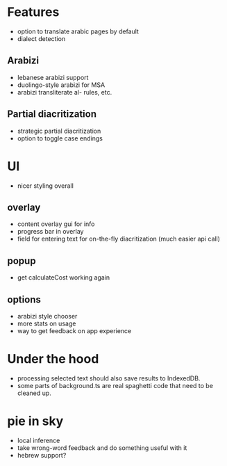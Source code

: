 # Features
- option to translate arabic pages by default
- dialect detection
## Arabizi
- lebanese arabizi support
- duolingo-style arabizi for MSA
- arabizi transliterate al- rules, etc.
## Partial diacritization
- strategic partial diacritization
- option to toggle case endings

# UI
- nicer styling overall
## overlay
- content overlay gui for info
- progress bar in overlay
- field for entering text for on-the-fly diacritization (much easier api call)
## popup
- get calculateCost working again
## options
- arabizi style chooser
- more stats on usage
- way to get feedback on app experience

# Under the hood
- processing selected text should also save results to IndexedDB.
- some parts of background.ts are real spaghetti code that need to be cleaned up.

# pie in sky
- local inference
- take wrong-word feedback and do something useful with it
- hebrew support?